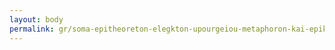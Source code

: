 ```yaml
---
layout: body
permalink: gr/soma-epitheoreton-elegkton-upourgeiou-metaphoron-kai-epikoinonion/
---
```


